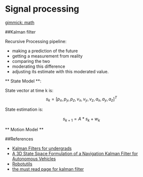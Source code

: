 Signal processing
===========
[gimmick: math]()



##Kalman filter

Recursive Processing pipeline:

- making a prediction of the future
- getting a measurement from reality
- comparing the two 
- moderating this difference
- adjusting its estimate with this moderated value.

** State Model **:


State vector at time k is:
$$ s_k = [p_x, p_y, p_z, v_x, v_y, v_z, a_x, a_y, a_z]^T $$

State estimation is:

$$ s_{k+1} = A * s_k + w_k $$

** Motion Model **



##References

- [Kalman Filters for undergrads](http://greg.czerniak.info/guides/kalman1/)
- [A 3D State Space Formulation of a Navigation Kalman Filter for Autonomous Vehicles](http://www.frc.ri.cmu.edu/~alonzo/pubs/reports/kalman_V2.pdf)
- [Robotutils](https://github.com/psigen/robotutils)
- [the must read page for kalman filter](http://www.cs.unc.edu/~welch/kalman/) 
